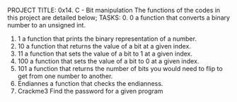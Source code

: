 PROJECT TITLE: 0x14. C - Bit manipulation
The functions of the codes in this project are detailed below;
TASKS:
0. 0
	a function that converts a binary number to an unsigned int.
1. 1
	a function that prints the binary representation of a number.
2. 10
	a function that returns the value of a bit at a given index.
3. 11
	a function that sets the value of a bit to 1 at a given index.
4. 100
	a function that sets the value of a bit to 0 at a given index.
5. 101
	a function that returns the number of bits you would need to flip to get from one number to another.
6. Endiannes
	a function that checks the endianness.
7. Crackme3
	Find the password for a given program
